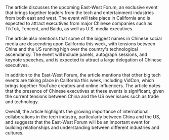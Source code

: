 The article discusses the upcoming East-West Forum, an exclusive event that brings together leaders from the tech and entertainment industries from both east and west. The event will take place in California and is expected to attract executives from major Chinese companies such as TikTok, Tencent, and Baidu, as well as U.S. media executives.

The article also mentions that some of the biggest names in Chinese social media are descending upon California this week, with tensions between China and the US running high over the country's technological ascendancy. The event will include panels, autograph sessions, and keynote speeches, and is expected to attract a large delegation of Chinese executives.

In addition to the East-West Forum, the article mentions that other big tech events are taking place in California this week, including VidCon, which brings together YouTube creators and online influencers. The article notes that the presence of Chinese executives at these events is significant, given the current tensions between China and the US over issues such as trade and technology.

Overall, the article highlights the growing importance of international collaborations in the tech industry, particularly between China and the US, and suggests that the East-West Forum will be an important event for building relationships and understanding between different industries and cultures.